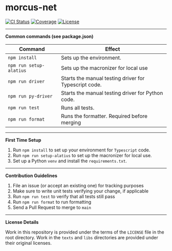 # morcus-net

[![CI Status](https://github.com/nkprasad12/morcus-net/actions/workflows/ci-workflow.yaml/badge.svg)](https://github.com/nkprasad12/morcus-net/actions)
[![Coverage](https://codecov.io/gh/nkprasad12/morcus-net/branch/main/graph/badge.svg?token=G65VJM8B56)](https://codecov.io/gh/nkprasad12/morcus-net)
[![License](https://img.shields.io/badge/License-Apache_2.0-blue.svg)](https://opensource.org/licenses/Apache-2.0)

---

**Common commands (see package.json)**

| Command                 | Effect                                                |
| ----------------------- | ----------------------------------------------------- |
| `npm install `          | Sets up the environment.                              |
| `npm run setup-alatius` | Sets up the macronizer for local use                  |
| `npm run driver`        | Starts the manual testing driver for Typescript code. |
| `npm run py-driver`     | Starts the manual testing driver for Python code.     |
| `npm run test`          | Runs all tests.                                       |
| `npm run format`        | Runs the formatter. Required before merging           |

---

**First Time Setup**

1. Run `npm install` to set up your environment for `Typescript` code.
2. Run `npm run setup-alatius` to set up the macronizer for local use.
3. Set up a Python `venv` and install the `requirements.txt`.

---

**Contribution Guidelines**

1. File an issue (or accept an existing one) for tracking purposes
2. Make sure to write unit tests verifying your change, if applicable
3. Run `npm run test` to verify that all tests still pass
4. Run `npm run format` to run formatting
5. Send a Pull Request to merge to `main`

---

**License Details**

Work in this repository is provided under the terms of the `LICENSE` file in the root directory. Work in the `texts` and `libs` directories are provided under their original licenses.
